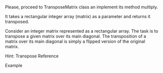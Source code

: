 Please, proceed to TransposeMatrix class an implement its method multiply.

It takes a rectangular integer array (matrix) as a parameter and returns it transposed.

Consider an integer matrix represented as a rectangular array. The task is to transpose a given matrix over its main diagonal. The transposition of a matrix over its main diagonal is simply a flipped version of the original matrix.

Hint: Transpose Reference

Example